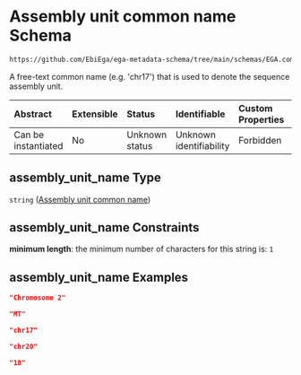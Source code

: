 # Assembly unit common name Schema

```txt
https://github.com/EbiEga/ega-metadata-schema/tree/main/schemas/EGA.common-definitions.json#/definitions/ncbi_assembly_descriptor/properties/assembly_unit_name
```

A free-text common name (e.g. 'chr17') that is used to denote the sequence assembly unit.

| Abstract            | Extensible | Status         | Identifiable            | Custom Properties | Additional Properties | Access Restrictions | Defined In                                                                                           |
| :------------------ | :--------- | :------------- | :---------------------- | :---------------- | :-------------------- | :------------------ | :--------------------------------------------------------------------------------------------------- |
| Can be instantiated | No         | Unknown status | Unknown identifiability | Forbidden         | Allowed               | none                | [EGA.common-definitions.json\*](../../../schemas/EGA.common-definitions.json "open original schema") |

## assembly\_unit\_name Type

`string` ([Assembly unit common name](ega-12-definitions-ncbis-assembly-descriptor-properties-assembly-unit-common-name.md))

## assembly\_unit\_name Constraints

**minimum length**: the minimum number of characters for this string is: `1`

## assembly\_unit\_name Examples

```json
"Chromosome 2"
```

```json
"MT"
```

```json
"chr17"
```

```json
"chr20"
```

```json
"18"
```
